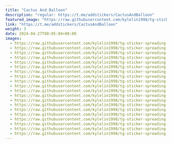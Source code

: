 ```yaml
---
title: "Cactus And Balloon"
description: "regular: https://t.me/addstickers/CactusAndBalloon"
featured_image: "https://raw.githubusercontent.com/kylelin1998/tg-sticker-spreading-worldwide-images/main/img/bcc83f5f-6020-48d2-8c01-7b571b43ed1d.jpg"
link: "https://t.me/addstickers/CactusAndBalloon"
weight: 3
date: 2024-04-27T08:05:04+08:00
images:
  - https://raw.githubusercontent.com/kylelin1998/tg-sticker-spreading-worldwide-images/main/img/bcc83f5f-6020-48d2-8c01-7b571b43ed1d.jpg
  - https://raw.githubusercontent.com/kylelin1998/tg-sticker-spreading-worldwide-images/main/img/43428373-650d-471c-9e74-b1f44c446b3c.jpg
  - https://raw.githubusercontent.com/kylelin1998/tg-sticker-spreading-worldwide-images/main/img/0970f82f-fde0-4738-8d26-5d73d25e78af.jpg
  - https://raw.githubusercontent.com/kylelin1998/tg-sticker-spreading-worldwide-images/main/img/1258d4c3-80b5-44ad-9cd3-695ef48a95bb.jpg
  - https://raw.githubusercontent.com/kylelin1998/tg-sticker-spreading-worldwide-images/main/img/18890d8f-0610-4e9e-9fa4-a0e787e97d9e.jpg
  - https://raw.githubusercontent.com/kylelin1998/tg-sticker-spreading-worldwide-images/main/img/3adb085e-681a-40bb-b346-e5a817f75777.jpg
  - https://raw.githubusercontent.com/kylelin1998/tg-sticker-spreading-worldwide-images/main/img/64781126-b04c-4e58-865b-f7a929d36050.jpg
  - https://raw.githubusercontent.com/kylelin1998/tg-sticker-spreading-worldwide-images/main/img/733783df-b4a5-44e6-aef9-86264c9b9467.jpg
  - https://raw.githubusercontent.com/kylelin1998/tg-sticker-spreading-worldwide-images/main/img/4acb95af-552b-4b14-a9de-db689ad4feac.jpg
  - https://raw.githubusercontent.com/kylelin1998/tg-sticker-spreading-worldwide-images/main/img/2a1eda3d-f48b-4404-a584-ba8559a24d13.jpg
  - https://raw.githubusercontent.com/kylelin1998/tg-sticker-spreading-worldwide-images/main/img/1c1bec08-0b14-45e5-b05c-6f27e98ed97e.jpg
  - https://raw.githubusercontent.com/kylelin1998/tg-sticker-spreading-worldwide-images/main/img/73f160d4-73e0-4d83-b474-1f0f7a00563d.jpg
  - https://raw.githubusercontent.com/kylelin1998/tg-sticker-spreading-worldwide-images/main/img/5c347ae0-2bf6-470d-8ba8-7ece3682d44c.jpg
  - https://raw.githubusercontent.com/kylelin1998/tg-sticker-spreading-worldwide-images/main/img/cf5b49ce-2111-4c6f-9895-4d65d618ca82.jpg
  - https://raw.githubusercontent.com/kylelin1998/tg-sticker-spreading-worldwide-images/main/img/a60f07f8-0b67-43b2-b1bc-50ab094dd830.jpg
  - https://raw.githubusercontent.com/kylelin1998/tg-sticker-spreading-worldwide-images/main/img/0f828142-b94b-4249-bd6a-65a554dd0499.jpg
  - https://raw.githubusercontent.com/kylelin1998/tg-sticker-spreading-worldwide-images/main/img/185afe4b-9bcc-424d-8dff-f56c313bca8c.jpg
  - https://raw.githubusercontent.com/kylelin1998/tg-sticker-spreading-worldwide-images/main/img/7b55979a-4d37-4bba-959f-57262f985481.jpg
  - https://raw.githubusercontent.com/kylelin1998/tg-sticker-spreading-worldwide-images/main/img/92d8523f-25aa-4544-9b67-efbc3e719ce2.jpg
  - https://raw.githubusercontent.com/kylelin1998/tg-sticker-spreading-worldwide-images/main/img/6486c532-7096-4f34-82bd-5196afd83dec.jpg
---
```


